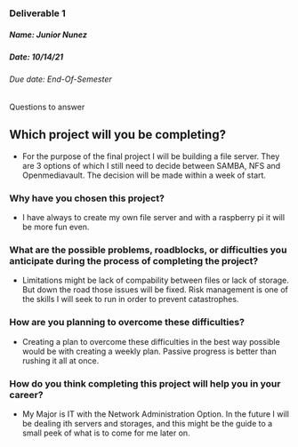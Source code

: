 ### Deliverable 1
##### Name: Junior Nunez
##### Date: 10/14/21
###### Due date: End-Of-Semester

Questions to answer
## Which project will you be completing?

* For the purpose of the final project I will be building a file server. They are 3 options of which I still need to decide between SAMBA, NFS and Openmediavault. The decision will be made within a week of start.
  
### Why have you chosen this project?

* I have always to create my own file server and with a raspberry pi it will be more fun even.

### What are the possible problems, roadblocks, or difficulties you anticipate during the process of completing the project?

* Limitations might be lack of compability between files or lack of storage. But down the road those issues will be fixed. Risk management is one of the skills I will seek to run in order to prevent catastrophes.


### How are you planning to overcome these difficulties?

* Creating a plan to overcome these difficulties in the best way possible would be with creating a weekly plan. Passive progress is better than rushing it all at once. 


### How do you think completing this project will help you in your career?
 *  My Major is IT with the Network Administration Option. In the future I will be dealing ith servers and storages, and this might be the guide to a small peek of what is to come for me later on.